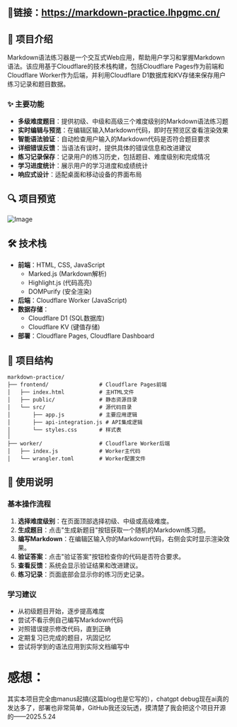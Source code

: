 ## 🔗链接：https://markdown-practice.lhpgmc.cn/
## 📝 项目介绍

Markdown语法练习器是一个交互式Web应用，帮助用户学习和掌握Markdown语法。该应用基于Cloudflare的技术栈构建，包括Cloudflare Pages作为前端和Cloudflare Worker作为后端，并利用Cloudflare D1数据库和KV存储来保存用户练习记录和题目数据。

### ✨ 主要功能

- **多级难度题目**：提供初级、中级和高级三个难度级别的Markdown语法练习题
- **实时编辑与预览**：在编辑区输入Markdown代码，即时在预览区查看渲染效果
- **智能语法验证**：自动检查用户输入的Markdown代码是否符合题目要求
- **详细错误反馈**：当语法有误时，提供具体的错误信息和改进建议
- **练习记录保存**：记录用户的练习历史，包括题目、难度级别和完成情况
- **学习进度统计**：展示用户的学习进度和成绩统计
- **响应式设计**：适配桌面和移动设备的界面布局

## 🔍 项目预览

![Image](https://github.com/user-attachments/assets/5954fa02-5c37-4081-b56e-6e7928605bb9)

## 🛠️ 技术栈

- **前端**：HTML, CSS, JavaScript
  - Marked.js (Markdown解析)
  - Highlight.js (代码高亮)
  - DOMPurify (安全渲染)
- **后端**：Cloudflare Worker (JavaScript)
- **数据存储**：
  - Cloudflare D1 (SQL数据库)
  - Cloudflare KV (键值存储)
- **部署**：Cloudflare Pages, Cloudflare Dashboard

## 📂 项目结构

```
markdown-practice/
├── frontend/                # Cloudflare Pages前端
│   ├── index.html           # 主HTML文件
│   ├── public/              # 静态资源目录
│   └── src/                 # 源代码目录
│       ├── app.js           # 主要应用逻辑
│       ├── api-integration.js # API集成逻辑
│       └── styles.css       # 样式表
│
├── worker/                  # Cloudflare Worker后端
│   ├── index.js             # Worker主代码
│   └── wrangler.toml        # Worker配置文件
```


## 📱 使用说明

### 基本操作流程

1. **选择难度级别**：在页面顶部选择初级、中级或高级难度。
2. **生成题目**：点击"生成新题目"按钮获取一个随机的Markdown练习题。
3. **编写Markdown**：在编辑区输入你的Markdown代码，右侧会实时显示渲染效果。
4. **验证答案**：点击"验证答案"按钮检查你的代码是否符合要求。
5. **查看反馈**：系统会显示验证结果和改进建议。
6. **练习记录**：页面底部会显示你的练习历史记录。

### 学习建议

- 从初级题目开始，逐步提高难度
- 尝试不看示例自己编写Markdown代码
- 对照错误提示修改代码，直到正确
- 定期复习已完成的题目，巩固记忆
- 尝试将学到的语法应用到实际文档编写中

# 感想：
其实本项目完全由manus起搞(这篇blog也是它写的），chatgpt debug现在ai真的发达多了，部署也非常简单，GitHub我还没玩透，摸清楚了我会把这个项目开源的——2025.5.24
